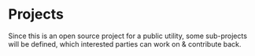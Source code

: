 # Projects

Since this is an open source project for a public utility, some sub-projects will be defined, which interested parties can work on & contribute back.
